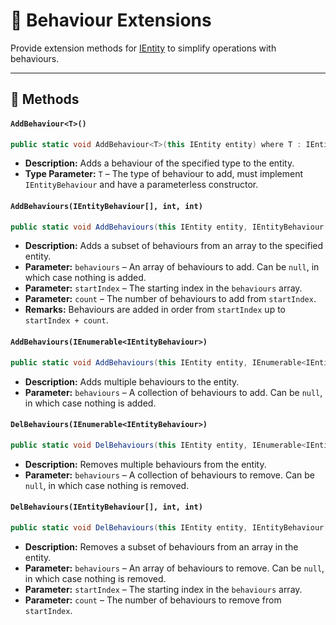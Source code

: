 # 🧩 Behaviour Extensions

Provide extension methods for [IEntity](IEntity.md) to simplify operations with behaviours.

---

## 🏹 Methods

#### `AddBehaviour<T>()`

```csharp
public static void AddBehaviour<T>(this IEntity entity) where T : IEntityBehaviour, new()
```

- **Description:** Adds a behaviour of the specified type to the entity.
- **Type Parameter:** `T` – The type of behaviour to add, must implement `IEntityBehaviour` and have a parameterless
  constructor.

#### `AddBehaviours(IEntityBehaviour[], int, int)`

```csharp
public static void AddBehaviours(this IEntity entity, IEntityBehaviour[] behaviours, int startIndex, int count)
```

- **Description:** Adds a subset of behaviours from an array to the specified entity.
- **Parameter:** `behaviours` – An array of behaviours to add. Can be `null`, in which case nothing is added.
- **Parameter:** `startIndex` – The starting index in the `behaviours` array.
- **Parameter:** `count` – The number of behaviours to add from `startIndex`.
- **Remarks:** Behaviours are added in order from `startIndex` up to `startIndex + count`.

#### `AddBehaviours(IEnumerable<IEntityBehaviour>)`

```csharp
public static void AddBehaviours(this IEntity entity, IEnumerable<IEntityBehaviour> behaviours)
```

- **Description:** Adds multiple behaviours to the entity.
- **Parameter:** `behaviours` – A collection of behaviours to add. Can be `null`, in which case nothing is added.

#### `DelBehaviours(IEnumerable<IEntityBehaviour>)`

```csharp
public static void DelBehaviours(this IEntity entity, IEnumerable<IEntityBehaviour> behaviours)
```

- **Description:** Removes multiple behaviours from the entity.
- **Parameter:** `behaviours` – A collection of behaviours to remove. Can be `null`, in which case nothing is removed.

#### `DelBehaviours(IEntityBehaviour[], int, int)`

```csharp
public static void DelBehaviours(this IEntity entity, IEntityBehaviour[] behaviours, int startIndex, int count)
```

- **Description:** Removes a subset of behaviours from an array in the entity.
- **Parameter:** `behaviours` – An array of behaviours to remove. Can be `null`, in which case nothing is removed.
- **Parameter:** `startIndex` – The starting index in the `behaviours` array.
- **Parameter:** `count` – The number of behaviours to remove from `startIndex`.
